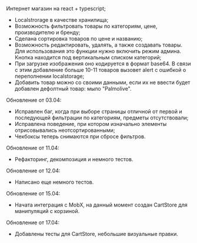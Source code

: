 Интернет магазин на react + typescript;

* Localstrorage в качестве хранилища;
* Возможность фильтровать товары по категориям, цене, производителю и бренду;
* Сделана сортировка товаров по цене и названию;
* Возможность редактировать, удалять, а также создавать товары. Для использования это функции нужно включить режим админа. Кнопка находится под  вертикальным списком категорий;
* При загрузке изображения оно кодируется в формат base64. В связи с этим добавление больше 10-11 товаров вызовет alert с ошибкой о переполнении localstorage;
* Добавить товар можно со своими данными, если их не ввести будет добавлен дефолтный товар: мыло "Palmolive".


Обновление от 03.04:
* Исправлен баг, когда при выборе страницы отличной от первой и последующей фильтрации по категориям, предметы отсутствовали;
* Исправлена поведение, при котором изначально элементы отрисовывались неотсортированными;
* Чекбоксы теперь снимаются при сбросе фильтров.

Обновление от 11.04:
* Рефакторинг, декомпозиция и немного тестов. 

Обновление от 12.04:
* Написано еще немного тестов.

Обновление от 15.04:
* Начата интеграция с MobX, на данный момент создан CartStore для манипуляций с корзиной.

Обновление от 17.04:
* Добавлены тесты для CartStore, небольшие визуальные правки.